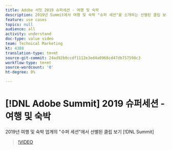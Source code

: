 ```yaml
---
title: Adobe 서밋 2019 슈퍼세션 - 여행 및 숙박
description: 2019년 Summit에서 여행 및 숙박 "슈퍼 세션"을 소개하는 선별된 클립 보기
feature: use cases
topics: null
audience: all
activity: understand
doc-type: value video
team: Technical Marketing
kt: 4388
translation-type: tm+mt
source-git-commit: 24ad92b0ccdf1112e3ed4a0968cd47db757598c3
workflow-type: tm+mt
source-wordcount: '0'
ht-degree: 0%

---
```



# [!DNL Adobe Summit] 2019 슈퍼세션 - 여행 및 숙박

2019년 여행 및 숙박 업계의 &quot;수퍼 세션&quot;에서 선별된 클립 보기 [!DNL Summit]

>[!VIDEO](https://video.tv.adobe.com/v/31442/?quality=12)
